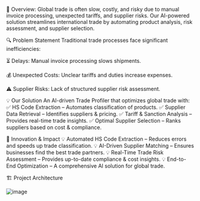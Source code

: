 📌 Overview:
Global trade is often slow, costly, and risky due to manual invoice processing, unexpected tariffs, and supplier risks. Our AI-powered solution streamlines international trade by automating product analysis, risk assessment, and supplier selection.

🔍 Problem Statement
Traditional trade processes face significant inefficiencies:

⏳ Delays: Manual invoice processing slows shipments.

💰 Unexpected Costs: Unclear tariffs and duties increase expenses.

⚠️ Supplier Risks: Lack of structured supplier risk assessment.

💡 Our Solution
An AI-driven Trade Profiler that optimizes global trade with:
✅ HS Code Extraction – Automates classification of products.
✅ Supplier Data Retrieval – Identifies suppliers & pricing.
✅ Tariff & Sanction Analysis – Provides real-time trade insights.
✅ Optimal Supplier Selection – Ranks suppliers based on cost & compliance.

🎯 Innovation & Impact
💡 Automated HS Code Extraction – Reduces errors and speeds up trade classification.
💡 AI-Driven Supplier Matching – Ensures businesses find the best trade partners.
💡 Real-Time Trade Risk Assessment – Provides up-to-date compliance & cost insights.
💡 End-to-End Optimization – A comprehensive AI solution for global trade.


🏗 Project Architecture

![image](https://github.com/user-attachments/assets/40813dfd-1300-4c4a-93c0-9287392af5ed)




